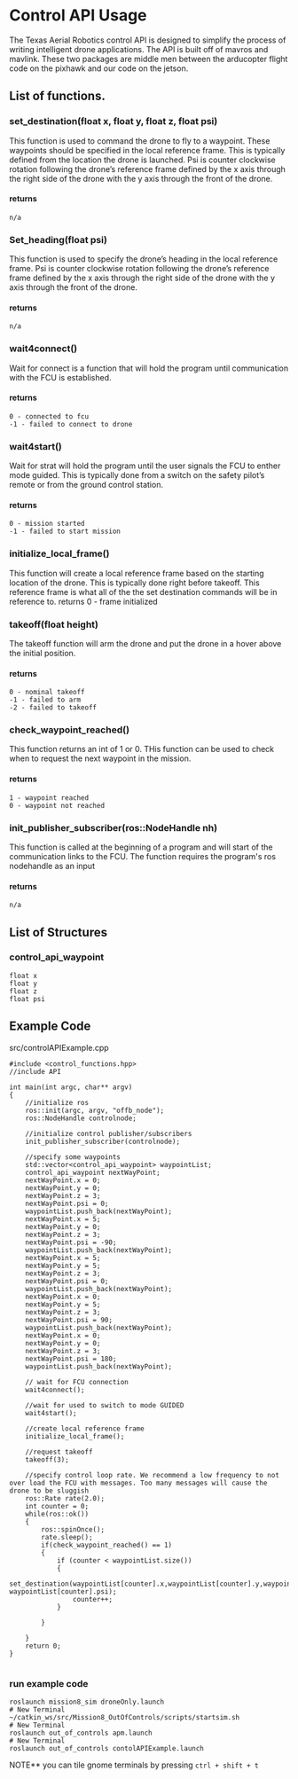 # Control API Usage 

The Texas Aerial Robotics control API is designed to simplify the process of writing intelligent drone applications. The API is built off of mavros and mavlink. These two packages are middle men between the arducopter flight code on the pixhawk and our code on the jetson. 

## List of functions. 

### set_destination(float x, float y, float z, float psi)
This function is used to command the drone to fly to a waypoint. These waypoints should be specified in the local reference frame. This is typically defined from the location the drone is launched. Psi is counter clockwise rotation following the drone’s reference frame defined by the x axis through the right side of the drone with the y axis through the front of the drone. 

#### returns
```
n/a
```
### Set_heading(float psi)
This function is used to specify the drone’s heading in the local reference frame. Psi is counter clockwise rotation following the drone’s reference frame defined by the x axis through the right side of the drone with the y axis through the front of the drone. 

#### returns
```
n/a
```
### wait4connect()
Wait for connect is a function that will hold the program until communication with the FCU is established.

#### returns
```
0 - connected to fcu 
-1 - failed to connect to drone
```
### wait4start()
Wait for strat will hold the program until the user signals the FCU to enther mode guided. This is typically done from a switch on the safety pilot’s remote or from the ground control station. 

#### returns
```
0 - mission started
-1 - failed to start mission
```
### initialize_local_frame()
This function will create a local reference frame based on the starting location of the drone. This is typically done right before takeoff. This reference frame is what all of the the set destination commands will be in reference to.
returns
0 - frame initialized 

### takeoff(float height)
The takeoff function will arm the drone and put the drone in a hover above the initial position. 

#### returns
```
0 - nominal takeoff 
-1 - failed to arm 
-2 - failed to takeoff
```
### check_waypoint_reached()
This function returns an int of 1 or 0. THis function can be used to check when to request the next waypoint in the mission. 

#### returns
```
1 - waypoint reached
0 - waypoint not reached
```
### init_publisher_subscriber(ros::NodeHandle nh)
This function is called at the beginning of a program and will start of the communication links to the FCU. The function requires the program's ros nodehandle as an input 

#### returns
``` 
n/a
```
## List of Structures

### control_api_waypoint 
```
float x
float y
float z
float psi
```

## Example Code

src/controlAPIExample.cpp 

```
#include <control_functions.hpp>
//include API 

int main(int argc, char** argv)
{
	//initialize ros 
	ros::init(argc, argv, "offb_node");
	ros::NodeHandle controlnode;
	
	//initialize control publisher/subscribers
	init_publisher_subscriber(controlnode);

	//specify some waypoints 
	std::vector<control_api_waypoint> waypointList;
	control_api_waypoint nextWayPoint;
	nextWayPoint.x = 0;
	nextWayPoint.y = 0;
	nextWayPoint.z = 3;
	nextWayPoint.psi = 0;
	waypointList.push_back(nextWayPoint);
	nextWayPoint.x = 5;
	nextWayPoint.y = 0;
	nextWayPoint.z = 3;
	nextWayPoint.psi = -90;
	waypointList.push_back(nextWayPoint);
	nextWayPoint.x = 5;
	nextWayPoint.y = 5;
	nextWayPoint.z = 3;
	nextWayPoint.psi = 0;
	waypointList.push_back(nextWayPoint);
	nextWayPoint.x = 0;
	nextWayPoint.y = 5;
	nextWayPoint.z = 3;
	nextWayPoint.psi = 90;
	waypointList.push_back(nextWayPoint);
	nextWayPoint.x = 0;
	nextWayPoint.y = 0;
	nextWayPoint.z = 3;
	nextWayPoint.psi = 180;
	waypointList.push_back(nextWayPoint);

  	// wait for FCU connection
	wait4connect();

	//wait for used to switch to mode GUIDED
	wait4start();

	//create local reference frame 
	initialize_local_frame();

	//request takeoff
	takeoff(3);

	//specify control loop rate. We recommend a low frequency to not over load the FCU with messages. Too many messages will cause the drone to be sluggish
	ros::Rate rate(2.0);
	int counter = 0;
	while(ros::ok())
	{
		ros::spinOnce();
		rate.sleep();
		if(check_waypoint_reached() == 1)
		{
			if (counter < waypointList.size())
			{
				set_destination(waypointList[counter].x,waypointList[counter].y,waypointList[counter].z, waypointList[counter].psi);
				counter++;	
			}
			
		}	
		
	}
	return 0;
}


```
### run example code
```
roslaunch mission8_sim droneOnly.launch
# New Terminal
~/catkin_ws/src/Mission8_OutOfControls/scripts/startsim.sh
# New Terminal
roslaunch out_of_controls apm.launch
# New Terminal 
roslaunch out_of_controls contolAPIExample.launch
```
NOTE** you can tile gnome terminals by pressing `ctrl + shift + t`

